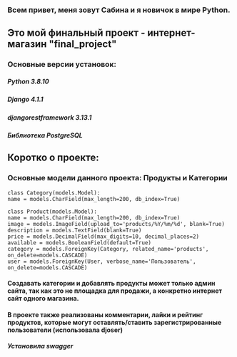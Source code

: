 ### Всем привет, меня зовут Сабина и я новичок в мире Python.

## Это мой финальный проект - интернет-магазин "final_project"

### Основные версии установок:
##### Python 3.8.10
##### Django 4.1.1
##### djangorestframework 3.13.1

##### Библиотека PostgreSQL

## Коротко о проекте:

### Основные модели данного проекта: Продукты и Категории
    
    class Category(models.Model):
    name = models.CharField(max_length=200, db_index=True)
    
    class Product(models.Model):
    name = models.CharField(max_length=200, db_index=True)
    image = models.ImageField(upload_to='products/%Y/%m/%d', blank=True)
    description = models.TextField(blank=True)
    price = models.DecimalField(max_digits=10, decimal_places=2)
    available = models.BooleanField(default=True)
    category = models.ForeignKey(Category, related_name='products', on_delete=models.CASCADE)
    user = models.ForeignKey(User, verbose_name='Пользователь', on_delete=models.CASCADE)
    
#### Создавать категории и добавлять продукты может только админ сайта, так как это не площадка для продажи, а конкретно интернет сайт одного магазина.
#### В проекте также реализованы комментарии, лайки и рейтинг продуктов, которые могут оставлять/ставить зарегистрированные пользователи (использовала djoser)

##### Установила swagger
